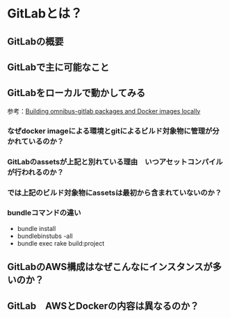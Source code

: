 # GitLabとは？

## GitLabの概要

## GitLabで主に可能なこと

## GitLabをローカルで動かしてみる

参考：[Building omnibus-gitlab packages and Docker images locally](https://docs.gitlab.com/omnibus/build/)

### なぜdocker imageによる環境とgitによるビルド対象物に管理が分かれているのか？

### GitLabのassetsが上記と別れている理由　いつアセットコンパイルが行われるのか？

### では上記のビルド対象物にassetsは最初から含まれていないのか？

### bundleコマンドの違い

- bundle install
- bundlebinstubs -all
- bundle exec rake build:project

## GitLabのAWS構成はなぜこんなにインスタンスが多いのか？

## GitLab　AWSとDockerの内容は異なるのか？
